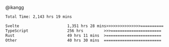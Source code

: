 @ikangg
<!--START_SECTION:waka-->

```txt
Total Time: 2,143 hrs 19 mins

Svelte                     1,351 hrs 28 mins>>>>>>>>>>>>>>>==========   61.89 %
TypeScript                 256 hrs         >>>======================   11.72 %
Rust                       49 hrs 11 mins  >========================   02.25 %
Other                      40 hrs 30 mins  =========================   01.85 %
```

<!--END_SECTION:waka-->
